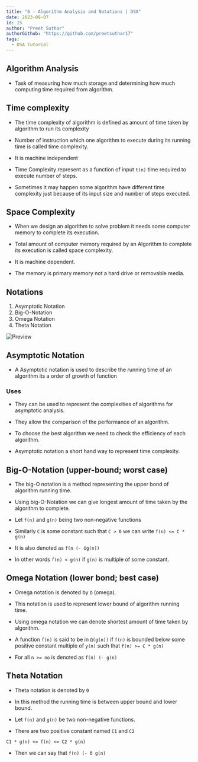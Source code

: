 ```yaml
---
title: "6 - Algorithm Analysis and Notations | DSA"
date: 2023-09-07
id: 15
author: "Preet Suthar"
authorGithub: "https://github.com/preetsuthar17"
tags:
  - DSA Tutorial
---
```


## Algorithm Analysis

- Task of measuring how much storage and determining how much computing time required from algorithm.

## Time complexity

- The time complexity of algorithm is defined as amount of time taken by algorithm to run its complexity

- Number of instruction which one algorithm to execute during its running time is called time complexity.

- It is machine independent

- Time Complexity represent as a function of input `t(n)` time required to execute number of steps.

- Sometimes it may happen some algorithm have different time complexity just because of its input size and number of steps executed.

## Space Complexity

- When we design an algorithm to solve problem it needs some computer memory to complete its execution.

- Total amount of computer memory required by an Algorithm to complete its execution is called space complexity.

- It is machine dependent.

- The memory is primary memory not a hard drive or removable media.

## Notations

1. Asymptotic Notation
2. Big-O-Notation
3. Omega Notation
4. Theta Notation

![Preview](https://i.imgur.com/xt0Fd2E.png)

## Asymptotic Notation

- A Asymptotic notation is used to describe the running time of an algorithm its a order of growth of function

### Uses

- They can be used to represent the complexities of algorithms for asymptotic analysis.

- They allow the comparison of the performance of an algorithm.

- To choose the best algorithm we need to check the efficiency of each algorithm.

- Asymptotic notation a short hand way to represent time complexity.

## Big-O-Notation (upper-bound; worst case)

- The big-O notation is a method representing the upper bond of algorithm running time.

- Using big-O-Notation we can give longest amount of time taken by the algorithm to
  complete.

- Let `f(n)` and `g(n)` being two non-negative functions

- Similarly `C` is some constant such that `C > 0` we can write `f(n) <= C * g(n)`

- It is also denoted as `f(n (- Og(n))`

- In other words `f(n) < g(n)` if `g(n)` is multiple of some constant.

## Omega Notation (lower bond; best case)

- Omega notation is denoted by `Ω` (omega).

- This notation is used to represent lower bound of algorithm running time.

- Using omega notation we can denote shortest amount of time taken by algorithm.

- A function `f(n)` is said to be in `Ω(g(n))` if `f(n)` is bounded below some positive constant multiple of `y(n)` such that `f(n) >= C * g(n)`

- For all `n >= no` is denoted as `f(n) (- g(n)`

## Theta Notation

- Theta notation is denoted by `Θ`

- In this method the running time is between upper bound and lower bound.

- Let `f(n)` and `g(n)` be two non-negative functions.

- There are two positive constant named `C1` and `C2`

`C1 * g(n) <= f(n) <= C2 * g(n)`

- Then we can say that `f(n) (- Θ g(n)`
